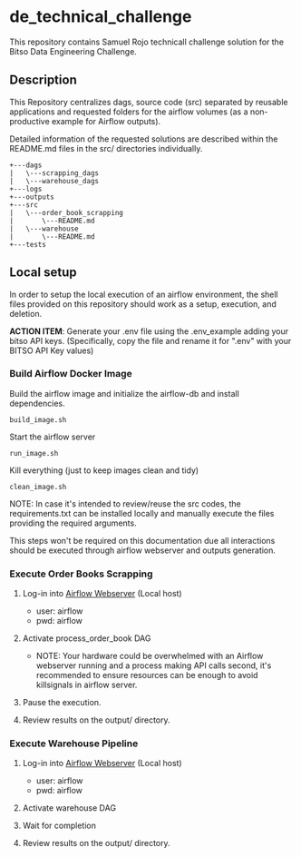 # de_technical_challenge
This repository contains Samuel Rojo technicall challenge solution for the Bitso Data Engineering Challenge.

## Description

This Repository centralizes dags, source code (src) separated by reusable applications and requested folders for
the airflow volumes (as a non-productive example for Airflow outputs).

Detailed information of the requested solutions are described within the README.md files
in the src/ directories individually.

```
+---dags
|   \---scrapping_dags
|   \---warehouse_dags
+---logs
+---outputs
+---src
|   \---order_book_scrapping
|       \---README.md
|   \---warehouse
|       \---README.md
+---tests
```

## Local setup

In order to setup the local execution of an airflow environment, the shell files provided on this repository 
should work as a setup, execution, and deletion.

****ACTION ITEM****: Generate your .env file using the .env_example adding your bitso API keys.
(Specifically, copy the file and rename it for ".env" with your BITSO API Key values)

### Build Airflow Docker Image

Build the airflow image and initialize the airflow-db and install dependencies.
```commandline
build_image.sh
```

Start the airflow server
```commandline
run_image.sh
```

Kill everything (just to keep images clean and tidy)
```commandline
clean_image.sh
```

NOTE: In case it's intended to review/reuse the src codes, the requirements.txt can be installed locally
and manually execute the files providing the required arguments. 

This steps won't be required on this documentation due all interactions should be executed through
airflow webserver and outputs generation.

### Execute Order Books Scrapping

1. Log-in into [Airflow Webserver](http://localhost:8080/home) (Local host)
    * user: airflow
    * pwd:  airflow

2. Activate process_order_book DAG
   * NOTE: Your hardware could be overwhelmed with an Airflow webserver running and a process making API calls 
   second, it's recommended to ensure resources can be enough to avoid killsignals in airflow server.

3. Pause the execution.
4. Review results on the output/ directory.


### Execute Warehouse Pipeline

1. Log-in into [Airflow Webserver](http://localhost:8080/home) (Local host)
    * user: airflow
    * pwd:  airflow

2. Activate warehouse DAG
3. Wait for completion
4. Review results on the output/ directory.